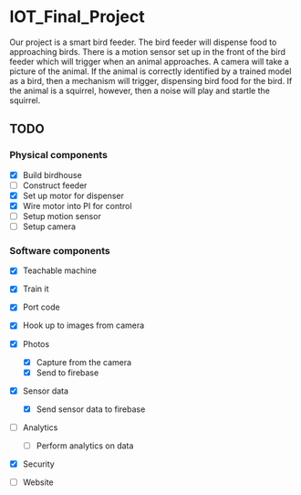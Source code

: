 # IOT_Final_Project

Our project is a smart bird feeder. The bird feeder will dispense food to approaching birds. There
is a motion sensor set up in the front of the bird feeder which will trigger when an animal
approaches. A camera will take a picture of the animal. If the animal is correctly identified by a trained
model as a bird, then a mechanism will trigger, dispensing bird food for the bird. If the animal is a
squirrel, however, then a noise will play and startle the squirrel. 


## TODO

### Physical components

- [x] Build birdhouse
- [ ] Construct feeder
- [x]  Set up motor for dispenser
- [x]  Wire motor into PI for control
- [ ]  Setup motion sensor
- [ ]  Setup camera

### Software components

- [x] Teachable machine
- [x] Train it
- [x] Port code
- [x] Hook up to images from camera
- [x] Photos
  - [x] Capture from the camera
  - [x] Send to firebase
- [x] Sensor data
  -  [x] Send sensor data to firebase
- [ ] Analytics
  - [ ] Perform analytics on data
- [x] Security
- [ ] Website

